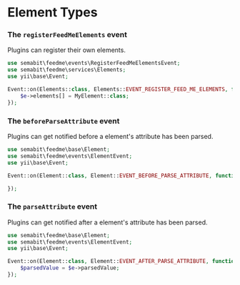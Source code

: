 # Element Types

### The `registerFeedMeElements` event
Plugins can register their own elements.

```php
use semabit\feedme\events\RegisterFeedMeElementsEvent;
use semabit\feedme\services\Elements;
use yii\base\Event;

Event::on(Elements::class, Elements::EVENT_REGISTER_FEED_ME_ELEMENTS, function(RegisterFeedMeElementsEvent $e) {
    $e->elements[] = MyElement::class;
});
```

### The `beforeParseAttribute` event
Plugins can get notified before a element's attribute has been parsed.

```php
use semabit\feedme\base\Element;
use semabit\feedme\events\ElementEvent;
use yii\base\Event;

Event::on(Element::class, Element::EVENT_BEFORE_PARSE_ATTRIBUTE, function(ElementEvent $e) {

});
```

### The `parseAttribute` event
Plugins can get notified after a element's attribute has been parsed.

```php
use semabit\feedme\base\Element;
use semabit\feedme\events\ElementEvent;
use yii\base\Event;

Event::on(Element::class, Element::EVENT_AFTER_PARSE_ATTRIBUTE, function(ElementEvent $e) {
    $parsedValue = $e->parsedValue;
});
```
